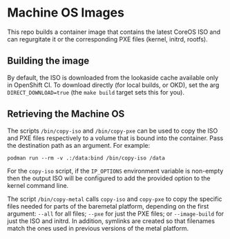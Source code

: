 # Machine OS Images

This repo builds a container image that contains the latest CoreOS ISO and can
regurgitate it or the corresponding PXE files (kernel, initrd, rootfs).

## Building the image

By default, the ISO is downloaded from the lookaside cache available only in
OpenShift CI. To download directly (for local builds, or OKD), set the arg
`DIRECT_DOWNLOAD=true` (the `make build` target sets this for you).

## Retrieving the Machine OS

The scripts `/bin/copy-iso` and `/bin/copy-pxe` can be used to copy the ISO and
PXE files respectively to a volume that is bound into the container. Pass the
destination path as an argument. For example:

    podman run --rm -v .:/data:bind /bin/copy-iso /data

For the `copy-iso` script, if the `IP_OPTIONS` environment variable is
non-empty then the output ISO will be configured to add the provided option to
the kernel command line.

The script `/bin/copy-metal` calls `copy-iso` and `copy-pxe` to copy the
specific files needed for parts of the baremetal platform, depending on the
first argument: `--all` for all files; `--pxe` for just the PXE files; or
`--image-build` for just the ISO and initrd. In addition, symlinks are created
so that filenames match the ones used in previous versions of the metal
platform.

 